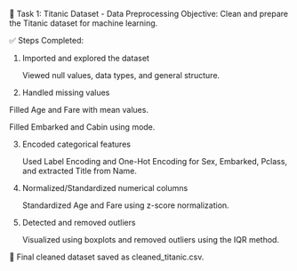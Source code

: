📝 Task 1: Titanic Dataset - Data Preprocessing
Objective: Clean and prepare the Titanic dataset for machine learning.

✅ Steps Completed:
1) Imported and explored the dataset

   Viewed null values, data types, and general structure.

2) Handled missing values

  Filled Age and Fare with mean values.

  Filled Embarked and Cabin using mode.

3) Encoded categorical features

   Used Label Encoding and One-Hot Encoding for Sex, Embarked, Pclass, and extracted Title from Name.

4) Normalized/Standardized numerical columns

   Standardized Age and Fare using z-score normalization.

5) Detected and removed outliers

   Visualized using boxplots and removed outliers using the IQR method.

📁 Final cleaned dataset saved as cleaned_titanic.csv.


